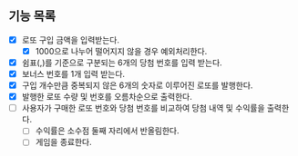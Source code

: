 ## 기능 목록
- [x] 로또 구입 금액을 입력받는다.
  - [x] 1000으로 나누어 떨어지지 않을 경우 예외처리한다.
- [x] 쉼표(,)를 기준으로 구분되는 6개의 당첨 번호를 입력 받는다.
- [x] 보너스 번호를 1개 입력 받는다.
- [x] 구입 개수만큼 중복되지 않은 6개의 숫자로 이루어진 로또를 발행한다.
- [x] 발행한 로또 수량 및 번호를 오름차순으로 출력한다.
- [ ] 사용자가 구매한 로또 번호와 당첨 번호를 비교하여 당첨 내역 및 수익률을 출력한다.
  - [ ] 수익률은 소수점 둘째 자리에서 반올림한다.
  - [ ] 게임을 종료한다.
